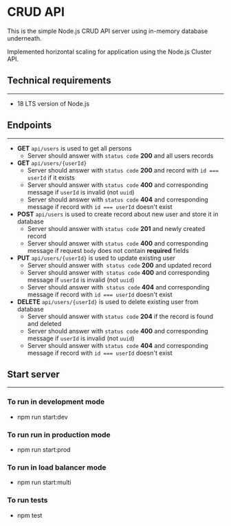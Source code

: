 # CRUD API
This is the simple Node.js CRUD API server using in-memory database underneath.

Implemented horizontal scaling for application using the Node.js Cluster API.

## Technical requirements
---
- 18 LTS version of Node.js

## Endpoints
---
- **GET** `api/users` is used to get all persons
  - Server should answer with `status code` **200** and all users records
- **GET** `api/users/{userId}` 
  - Server should answer with `status code` **200** and record with `id === userId` if it exists
  - Server should answer with `status code` **400** and corresponding message if `userId` is invalid (not `uuid`)
  - Server should answer with `status code` **404** and corresponding message if record with `id === userId` doesn't exist
- **POST** `api/users` is used to create record about new user and store it in database
  - Server should answer with `status code` **201** and newly created record
  - Server should answer with `status code` **400** and corresponding message if request `body` does not contain **required** fields
- **PUT** `api/users/{userId}` is used to update existing user
  - Server should answer with` status code` **200** and updated record
  - Server should answer with` status code` **400** and corresponding message if `userId` is invalid (not `uuid`)
  - Server should answer with` status code` **404** and corresponding message if record with `id === userId` doesn't exist
- **DELETE** `api/users/{userId}` is used to delete existing user from database
  - Server should answer with `status code` **204** if the record is found and deleted
  - Server should answer with `status code` **400** and corresponding message if `userId` is invalid (not `uuid`)
  - Server should answer with `status code` **404** and corresponding message if record with `id === userId` doesn't exist

## Start server
---
### To run in development mode
- npm run start:dev
### To run run in production mode
- npm run start:prod
### To run in load balancer mode
- npm run start:multi
### To run tests
- npm test